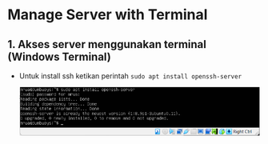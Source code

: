 # Manage Server with Terminal


## 1. Akses server menggunakan terminal (Windows Terminal)


- Untuk install ssh ketikan perintah ``` sudo apt install openssh-server ```


  ![alt text](https://github.com/mochamadrere/devops23-dumbways-mochamadrere/blob/main/Pict/sudo%20apt%20install%20openssh-server.png)
